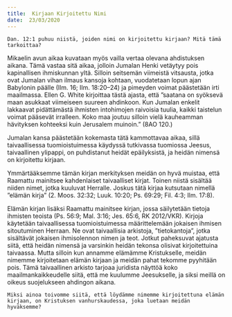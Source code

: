 ```yaml
---
title:  Kirjaan Kirjoitettu Nimi
date:  23/03/2020
---
```


`Dan. 12:1 puhuu niistä, joiden nimi on kirjoitettu kirjaan? Mitä tämä tarkoittaa?`

Mikaelin avun aikaa kuvataan myös vailla vertaa olevana ahdistuksen aikana. Tämä vastaa sitä aikaa, jolloin Jumalan Henki vetäytyy pois kapinallisen ihmiskunnan yltä. Silloin seitsemän viimeistä vitsausta, jotka ovat Jumalan vihan il­maus kansoja kohtaan, vuodatetaan lopun ajan Babylonin päälle (Ilm. 16; Ilm. 18:20–24) ja pimeyden voimat päästetään irti maailmassa. Ellen G. White kirjoittaa tästä ajasta, että ”saatana on syöksevä maan asukkaat viimeiseen suureen ahdinkoon. Kun Jumalan enkelit lakkaavat pidättämästä ihmisten intohimojen raivoisia tuulia, kaikki taistelun voimat pääsevät irralleen. Koko maa joutuu silloin vielä kauheamman hävityksen kohteeksi kuin Jerusalem muinoin.” (8AO 120.)

Jumalan kansa päästetään kokemasta tätä kammottavaa aikaa, sillä taivaallisessa tuomioistuimessa käydyssä tutkivassa tuomiossa Jeesus, taivaallinen ylipappi, on puhdistanut heidät epäilyksistä, ja heidän nimensä on kirjoitettu kirjaan.

Ymmärtääksemme tämän kirjan merkityksen meidän on hyvä muistaa, että Raamattu mainitsee kahdenlaiset taivaalliset kirjat. Toinen niistä sisältää niiden nimet, jotka kuuluvat Herralle. Joskus tätä kirjaa kutsutaan nimellä ”elämän kirja” (2. Moos. 32:32; Luuk. 10:20; Ps. 69:29; Fil. 4:3; Ilm. 17:8).

Elämän kirjan lisäksi Raamattu mainitsee kirjan, jossa säilytetään tietoja ihmisten teoista (Ps. 56:9; Mal. 3:16; Jes. 65:6, RK 2012/VKR). Kirjoja käytetään taivaallisessa tuomioistuimessa määrittelemään jokaisen ihmisen sitoutuminen Herraan. Ne ovat taivaallisia arkistoja, ”tietokantoja”, jotka sisältävät jokaisen ihmisolennon nimen ja teot. Jotkut paheksuvat ajatusta siitä, että heidän nimensä ja varsinkin heidän tekonsa olisivat kirjoitettuina taivaassa. Mutta silloin kun annamme elämämme Kristukselle, meidän nimemme kirjoitetaan elämän kirjaan ja meidän pahat tekomme pyyhitään pois. Tämä taivaallinen arkisto tarjoaa juridista näyttöä koko maailmankaikkeudelle siitä, että me kuulumme Jeesukselle, ja siksi meillä on oikeus suojelukseen ahdingon aikana.

`Miksi ainoa toivomme siitä, että löydämme nimemme kirjoitettuna elämän kirjaan, on Kristuksen vanhurskaudessa, joka luetaan meidän hyväksemme?`